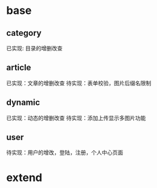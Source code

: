 # base

## category
已实现: 目录的增删改查

## article
已实现：文章的增删改查
待实现：表单校验，图片后缀名限制

## dynamic
已实现：动态的增删改查
待实现：添加上传显示多图片功能

## user
待实现：用户的增改，登陆，注册，个人中心页面


# extend
